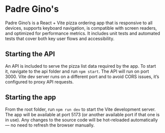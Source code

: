 # Padre Gino's

Padre Gino’s is a React + Vite pizza ordering app that is responsive to all devices, supports keyboard navigation, is compatible with screen readers, and optimized for performance metrics. It includes unit tests and automated tests that cover both key user flows and accessibility.

## Starting the API

An API is included to serve the pizza list data required by the app. To start it, navigate to the api folder and run `npm start`. The API will run on port 3000. Vite dev server runs on a different port and to avoid CORS issues, it’s configured to proxy API requests.

## Starting the app

From the root folder, run `npm run dev` to start the Vite development server. The app will be available at port 5173 (or another available port if that one is in use). Any changes to the source code will be hot-reloaded automatically — no need to refresh the browser manually.
